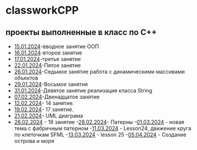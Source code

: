 # classworkCPP
## проекты выполненные в класс по C++
- [15.01.2024](15.01.2024)-вводное занятие ООП
- [16.01.2024](16.01.2024)-второе занятие
- [17.01.2024](17.01.2024)-третье занятие
- [22.01.2024](22.01.2024)-Пятое занятие
- [26.01.2024](26.01.2024)-Седьмое занятие работа с динамическими массивами объектов
- [29.01.2024](29.01.2024)-Восьмое занятие
- [31.01.2024](31.01.2024)-Девятое занятие реализация класса String
- [07.02.2024](07.02.2024)-Двенадцатое занятие
- [12.02.2024](12.02.2024)- 14 занятие.
- [19.02.2024](19.02.2024)- 17 занятие.
- [21.02.2024](21.02.2024)- UML диаграма
- [26.02.2024](26.02.2024) - 19 занятие
-[28.02.2024](28.02.2024)- Патерны
-[01.03.2024](01.03.2024) - новая тема с фабричным патерном
-[11.03.2024](11.03.2024) - Lesson24, движение круга по клеточкам SFML
-[13.03.2024](13.03.2024) - lesson 25
-[05.04.2024](05.04.2024) - Создание острова и моря
